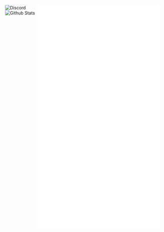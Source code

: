 <img src="/github-metrics.svg" alt="Metrics" width="400" align="right">
<img src="https://lanyard.cnrad.dev/api/1133976190709940345?idleMessage=Code%20is%20poetry;%20open%20source%20is%20the%20art%20of%20sharing%20it." width="400" alt="Discord" style="vertical-align:top">
<img src="https://github-readme-stats.vercel.app/api?username=horanmustaplot&show_icons=true&theme=transparent" alt="Github Stats" style="vertical-align:top" width="400">
